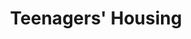 ---
layout: content
data: housing
title: Teenagers' Housing
isHome: true
link: https://figure.nz/search/?query=teen%20housing&ref=yfnz
---